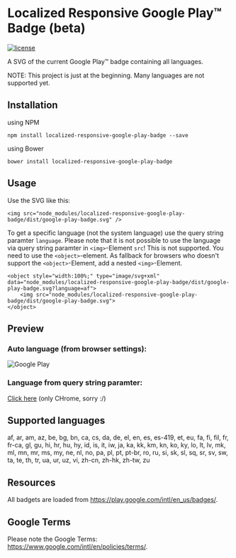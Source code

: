# Localized Responsive Google Play™ Badge (beta)
[![license](https://img.shields.io/badge/license-MIT-brightgreen.svg?style=flat)](https://github.com/XmlmXmlmX/localized-responsive-google-play-badge/blob/master/MIT-LICENSE)

A SVG of the current Google Play™ badge containing all languages.

NOTE: This project is just at the beginning. Many languages are not supported yet.

## Installation

using NPM

```
npm install localized-responsive-google-play-badge --save
```

using Bower

```
bower install localized-responsive-google-play-badge
```

## Usage

Use the SVG like this:

```
<img src="node_modules/localized-responsive-google-play-badge/dist/google-play-badge.svg" />
```

To get a specific language (not the system language) use the query string paramter `language`. Please note that it is not possible to use the language via query string paramter in `<img>`-Element `src`! This is not supported. You need to use the `<object>`-element. As fallback for browsers who doesn't support the `<object>`-Element, add a nested `<img>`-Element.

```
<object style="width:100%;" type="image/svg+xml" data="node_modules/localized-responsive-google-play-badge/dist/google-play-badge.svg?language=af">
    <img src="node_modules/localized-responsive-google-play-badge/dist/google-play-badge.svg">
</object>
```

## Preview

### Auto language (from browser settings):

![Google Play](https://rawgithub.com/XmlmXmlmX/localized-responsive-google-play-badge/master/dist/google-play-badge.svg "Localized Google Play Badge (depending on your System Language).")

### Language from query string paramter:

[Click here](http://xmlmxmlmx.github.io/localized-responsive-google-play-badge/all-badges.html)
(only CHrome, sorry :/)

## Supported languages

af, ar, am, az, be, bg, bn, ca, cs, da, de, el, en, es, es-419, et, eu, fa, fi, fil, fr, fr-ca, gl, gu, hi, hr, hu, hy, id, is, it, iw, ja, ka, kk, km, kn, ko, ky, lo, lt, lv, mk, ml, mn, mr, ms, my, ne, nl, no, pa, pl, pt, pt-br, ro, ru, si, sk, sl, sq, sr, sv, sw, ta, te, th, tr, ua, ur, uz, vi, zh-cn, zh-hk, zh-tw, zu

## Resources

All badgets are loaded from https://play.google.com/intl/en_us/badges/.

## Google Terms

Please note the Google Terms: https://www.google.com/intl/en/policies/terms/.
